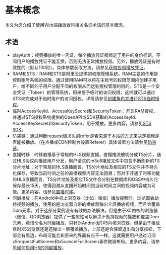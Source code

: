 # 基本概念

本文为您介绍了使用Web端播放器时相关名词术语的基本概念。

## 术语

-   playAuth：视频播放的唯一凭证，每个播放凭证都绑定了用户的身份标识，不同用户的播放凭证不能互换，否则无法正常播放视频。另外，播放凭证是有时效性的（默认100秒）。具体参数获取方法，请参见[获取视频播放凭证](/cn.zh-CN/服务端API/音视频播放/获取视频播放凭证.md)。
-   RAM和STS：RAM和STS是阿里云提供的权限管理系统。RAM主要的作用是控制账号系统的权限。通过使用RAM可以将在主账号的权限范围内创建子用户，给不同的子用户分配不同的权限从而达到授权管理的目的。STS是一个安全凭证（Token）的管理系统，用来授予临时的访问权限，这样就可以通过STS来完成对于临时用户的访问授权。详情请参见[创建角色并进行STS临时授权](/cn.zh-CN/开发指南/账号和授权/创建角色并进行STS临时授权.md)。
-   临时AccessKeyId、AccessKeySecret和SecurityToken：开启RAM授权，并通过STS授权系统提供的OpenAPI或SDK获取的AccessKeyId、AccessKeySecret和SecurityToken，用于播放。更多内容，请参见[STS SDK](/cn.zh-CN/SDK参考/SDK参考（STS）/Java示例.md)。
-   防盗链：通过判断request请求头的refer是否来源于本站的方式来决定视频是否能被播放。（在点播或CDN控制台设置Referer）具体设置方法请参见[防盗链](/cn.zh-CN/控制台指南/域名管理/访问控制/防盗链.md)。
-   直播时移：时移直播基于常规的HLS视频直播，直播推流被切分成TS分片，通过HLS协议向播放用户分发，用户请求的m3u8播放文件中包含不断刷新的TS分片地址；对于常规的HLS直播而言，TS分片地址及相应的TS文件并不持久化保存，导致当前时间之前的直播视频内容无法回溯；而对于开通了时移功能的HLS直播而言，TS分片地址及相应TS文件会分别在数据库和OSS中持久化保存最长15天，使得回溯从直播开始时间到当前时间之间的视频内容成为可能。更多内容，请参见[直播时移](/cn.zh-CN/API参考/直播时移/直播时移.md)。
-   同层播放：在Android手机上浏览器（比如：微信）播放视频时，浏览器会劫持视频的播放，使用的是浏览器自带的播放器弹出全屏播放视频，而且会覆盖Dom元素，对于这部分案例没有有效的办法解决，但是由于X5内核的浏览器（微信、QQ浏览器）提供了一些属性可以解决不劫持视频的播放和覆盖Dom元素，腾讯命名为同层播放，只针对Android的X5内核浏览器。但是由于播放器时X5浏览器还是还弹出一层覆盖播放，上部还是会保留退出和分享按钮，下部会有黑边，布局可能会和原来的界面有点不一样，这就需要用户通过订阅x5requestFullScreen和x5cancelFullScreen事件微调布局。更多内容，请参见[如何启用H5的同层播放](/cn.zh-CN/常见问题/如何启用H5的同层播放.md)。

